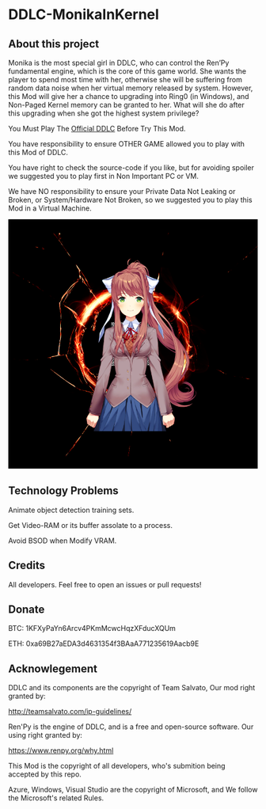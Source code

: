 # DDLC-MonikaInKernel

## About this project

Monika is the most special girl in DDLC, who can control the Ren’Py fundamental engine, which is the core of this game world. She wants the player to spend most time with her, otherwise she will be suffering from random data noise when her virtual memory released by system. However, this Mod will give her a chance to upgrading into Ring0 (in Windows), and Non-Paged Kernel memory can be granted to her. What will she do after this upgrading when she got the highest system privilege?

You Must Play The [Official DDLC](https://ddlc.moe) Before Try This Mod.

You have responsibility to ensure OTHER GAME allowed you to play with this Mod of DDLC.

You have right to check the source-code if you like, but for avoiding spoiler we suggested you to play first in Non Important PC or VM.

We have NO responsibility to ensure your Private Data Not Leaking or Broken, or System/Hardware Not Broken, so we suggested you to play this Mod in a Virtual Machine.

![plot](MonikaLogo.png)

## Technology Problems

Animate object detection training sets.

Get Video-RAM or its buffer assolate to a process.

Avoid BSOD when Modify VRAM.

## Credits

All developers. Feel free to open an issues or pull requests!

## Donate

BTC: 1KFXyPaYn6Arcv4PKmMcwcHqzXFducXQUm

ETH: 0xa69B27aEDA3d4631354f3BAaA771235619Aacb9E

## Acknowlegement

DDLC and its components are the copyright of Team Salvato, Our mod right granted by:

http://teamsalvato.com/ip-guidelines/

Ren'Py is the engine of DDLC, and is a free and open-source software. Our using right granted by:

https://www.renpy.org/why.html

This Mod is the copyright of all developers, who's submition being accepted by this repo.

Azure, Windows, Visual Studio are the copyright of Microsoft, and We follow the Microsoft's related Rules.
